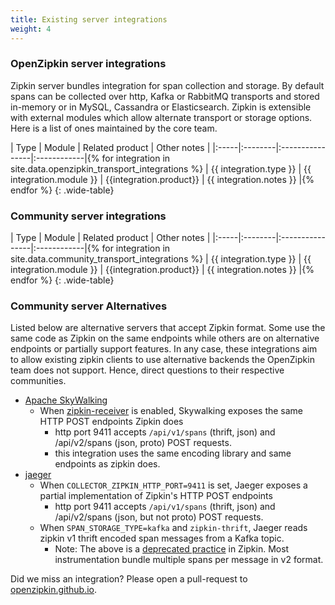 ```yaml
---
title: Existing server integrations
weight: 4
---
```


### OpenZipkin server integrations
Zipkin server bundles integration for span collection and storage. By default spans can be collected over http, Kafka or RabbitMQ transports and stored in-memory or in MySQL, Cassandra or Elasticsearch. Zipkin is extensible with external modules which allow alternate transport or storage options. Here is a list of ones maintained by the core team.

| Type | Module | Related product | Other notes |
|:-----|:--------|:----------------|:------------|{% for integration in site.data.openzipkin_transport_integrations %}
| {{ integration.type }} | {{ integration.module }} | {{integration.product}} | {{ integration.notes }} |{% endfor %}
{: .wide-table}


### Community server integrations
   
| Type | Module | Related product | Other notes |
|:-----|:--------|:----------------|:------------|{% for integration in site.data.community_transport_integrations %}
| {{ integration.type }} | {{ integration.module }} | {{integration.product}} | {{ integration.notes }} |{% endfor %}
{: .wide-table}


### Community server Alternatives
Listed below are alternative servers that accept Zipkin format. Some use the same code as Zipkin on the same endpoints while others are on alternative endpoints or partially support features. In any case, these integrations aim to allow existing zipkin clients to use alternative backends the OpenZipkin team does not support. Hence, direct questions to their respective communities.
    
 - [Apache SkyWalking](https://github.com/apache/incubator-skywalking)
   - When [zipkin-receiver](https://github.com/apache/incubator-skywalking/blob/master/docs/en/setup/backend/backend-receivers.md) is enabled, Skywalking exposes the same HTTP POST endpoints Zipkin does
     - http port 9411 accepts `/api/v1/spans` (thrift, json) and /api/v2/spans (json, proto) POST requests.
     - this integration uses the same encoding library and same endpoints as zipkin does.
 - [jaeger](https://github.com/jaegertracing/jaeger)
   - When `COLLECTOR_ZIPKIN_HTTP_PORT=9411` is set, Jaeger exposes a partial implementation of Zipkin's HTTP POST endpoints
     - http port 9411 accepts `/api/v1/spans` (thrift, json) and /api/v2/spans (json, but not proto) POST requests.
   - When `SPAN_STORAGE_TYPE=kafka` and `zipkin-thrift`, Jaeger reads zipkin v1 thrift encoded span messages from a Kafka topic.
     - Note: The above is a [deprecated practice](https://github.com/openzipkin/zipkin/tree/master/zipkin-collector/kafka#legacy-encoding) in Zipkin. Most instrumentation bundle multiple spans per message in v2 format.


Did we miss an integration? Please open a pull-request to
[openzipkin.github.io](https://github.com/openzipkin/openzipkin.github.io).

